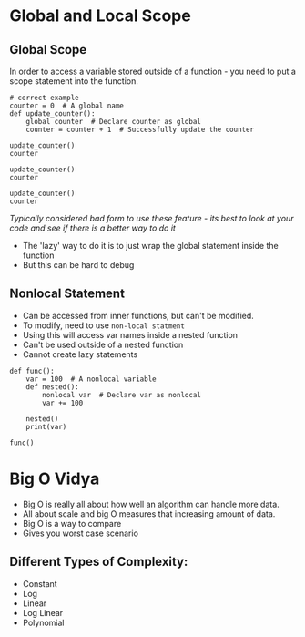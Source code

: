 # Global and Local Scope


## Global Scope
In order to access a variable stored outside of a function - you need to put a scope statement into the function.

```
# correct example
counter = 0  # A global name
def update_counter():
    global counter  # Declare counter as global
    counter = counter + 1  # Successfully update the counter

update_counter()
counter

update_counter()
counter

update_counter()
counter
```

*Typically considered bad form to use these feature - its best to look at your code and see if there is a better way to do it*

- The 'lazy' way to do it is to just wrap the global statement inside the function
- But this can be hard to debug

## Nonlocal Statement

- Can be accessed from inner functions, but can't be modified.
- To modify, need to use `non-local statment`
- Using this will access var names inside a nested function
- Can't be used outside of a nested function
- Cannot create lazy statements

```
def func():
    var = 100  # A nonlocal variable
    def nested():
        nonlocal var  # Declare var as nonlocal
        var += 100

    nested()
    print(var)

func()
```

# Big O Vidya

- Big O is really all about how well an algorithm can handle more data.
- All about scale and big O measures that increasing amount of data.
- Big O is a way to compare
- Gives you worst case scenario

## Different Types of Complexity:

- Constant
- Log
- Linear
- Log Linear
- Polynomial

